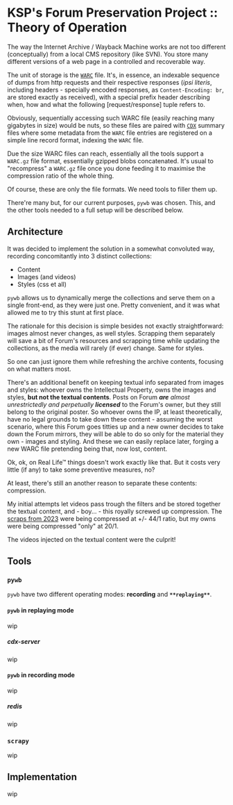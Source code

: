 # KSP's Forum Preservation Project :: Theory of Operation

The way the Internet Archive / Wayback Machine works are not too different (conceptually) from a local CMS repository (like SVN). You store many different versions of a web page in a controlled and recoverable way.

The unit of storage is the [`WARC`](about:blank) file. It's, in essence, an indexable sequence of dumps from http requests and their respective responses (*ipsi literis*, including headers - specially encoded responses, as `Content-Encoding: br`, are stored exactly as received), with a special prefix header describing when, how and what the following [request/response] tuple refers to.

Obviously, sequentially accessing such WARC file (easily reaching many gigabytes in size) would be nuts, so these files are paired with [`CDX`](https://github.com/internetarchive/cdx-summary) summary files where some metadata from the `WARC` file entries are registered on a simple line record format, indexing the `WARC` file.

Due the size WARC files can reach, essentially all the tools support a `WARC.gz` file format, essentially gzipped blobs concatenated. It's usual to "recompress" a `WARC.gz` file once you done feeding it to maximise the compression ratio of the whole thing.

Of course, these are only the file formats. We need tools to filler them up.

There're many but, for our current purposes, `pywb` was chosen. This, and the other tools needed to a full setup will be described below.


## Architecture

It was decided to implement the solution in a somewhat convoluted way, recording concomitantly into 3 distinct collections:

* Content
* Images (and videos)
* Styles (css et all)

`pywb` allows us to dynamically merge the collections and serve them on a single front-end, as they were just one. Pretty convenient, and it was what allowed me to try this stunt at first place.

The rationale for this decision is simple besides not exactly straightforward: images almost never changes, as well styles. Scrapping them separately will save a bit of Forum's resources and scrapping time while updating the collections, as the media will rarely (if ever) change. Same for styles.

So one can just ignore them while refreshing the archive contents, focusing on what matters most. 

There's an additional benefit on keeping textual info separated from images and styles: whoever owns the Intellectual Property, owns the images and styles, **but not the textual contents**. Posts on Forum _**are** almost unrestrictedly and perpetually **licensed**_ to the Forum's owner, but they still belong to the original poster. So whoever owns the IP, at least theoretically, have no legal grounds to take down these content - assuming the worst scenario, where this Forum goes titties up and a new owner decides to take down the Forum mirrors, they will be able to do so only for the material they own - images and styling. And these we can easily replace later, forging a new WARC file pretending being that, now lost, content.

Ok, ok, on Real Life™ things doesn't work exactly like that. But it costs very little (if any) to take some preventive measures, no?

At least, there's still an another reason to separate these contents: compression.

My initial attempts let videos pass trough the filters and be stored together the textual content, and - boy... - this royally screwed up compression. The [scraps from 2023](../README.md#References) were being compressed at +/- 44/1 ratio, but my owns were being compressed "only" at 20/1.

The videos injected on the textual content were the culprit!


## Tools

### `pywb`

`pywb` have two different operating modes: **recording** and **`**replaying**`**.


#### `pywb` in replaying mode

wip

##### cdx-server

wip


#### `pywb` in recording mode

wip

##### redis

wip

### `scrapy`

wip


## Implementation

wip
